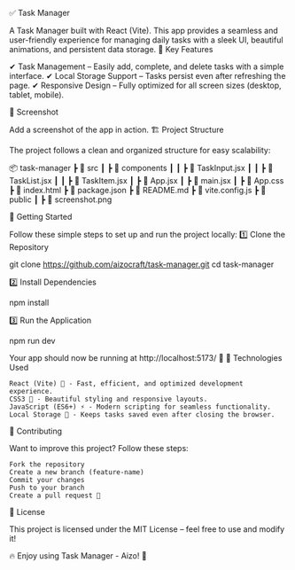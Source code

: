✅ Task Manager

A Task Manager built with React (Vite). This app provides a seamless and user-friendly experience for managing daily tasks with a sleek UI, beautiful animations, and persistent data storage.
🌟 Key Features


✔ Task Management – Easily add, complete, and delete tasks with a simple interface.
✔ Local Storage Support – Tasks persist even after refreshing the page.
✔ Responsive Design – Fully optimized for all screen sizes (desktop, tablet, mobile).

📸 Screenshot

Add a screenshot of the app in action.
🏗 Project Structure

The project follows a clean and organized structure for easy scalability:

📦 task-manager
 ┣ 📂 src
 ┃ ┣ 📂 components
 ┃ ┃ ┣ 📜 TaskInput.jsx
 ┃ ┃ ┣ 📜 TaskList.jsx
 ┃ ┃ ┣ 📜 TaskItem.jsx
 ┃ ┣ 📜 App.jsx
 ┃ ┣ 📜 main.jsx
 ┃ ┣ 📜 App.css
 ┣ 📜 index.html
 ┣ 📜 package.json
 ┣ 📜 README.md
 ┣ 📜 vite.config.js
 ┣ 📂 public
 ┃ ┣ 📜 screenshot.png

🚀 Getting Started

Follow these simple steps to set up and run the project locally:
1️⃣ Clone the Repository

git clone https://github.com/aizocraft/task-manager.git
cd task-manager

2️⃣ Install Dependencies

npm install

3️⃣ Run the Application

npm run dev

Your app should now be running at http://localhost:5173/ 🚀
🔧 Technologies Used

    React (Vite) 🚀 - Fast, efficient, and optimized development experience.
    CSS3 🎨 - Beautiful styling and responsive layouts.
    JavaScript (ES6+) ⚡ - Modern scripting for seamless functionality.
    Local Storage 💾 - Keeps tasks saved even after closing the browser.


👏 Contributing

Want to improve this project? Follow these steps:

    Fork the repository
    Create a new branch (feature-name)
    Commit your changes
    Push to your branch
    Create a pull request 🎉

📜 License

This project is licensed under the MIT License – feel free to use and modify it!

🔥 Enjoy using Task Manager - Aizo! 🚀
